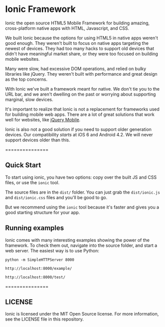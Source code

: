 # Ionic Framework

Ionic the open source HTML5 Mobile Framework for building amazing, cross-platform native apps with HTML, Javascript, and CSS.

We built Ionic because the options for using HTML5 in native apps weren't good enough. They weren't built to focus on 
native apps targeting the newest of devices. They had too many hacks to support old devices that didn't have 
meaningful market share, or they were too focused on building mobile websites.

Many were slow, had excessive DOM operations, and relied on bulky libraries like jQuery. They weren't built with
performance and great design as the top concerns.

With Ionic we've built a framework meant for native. We don't tie you to the URL bar, and we aren't dwelling on the past or
worrying about supporting marginal, slow devices.

It's important to realize that Ionic is not a replacement for frameworks used for building mobile web apps. There are a lot
of great solutions that work well for websites, like [jQuery Mobile](http://jquerymobile.com/).

Ionic is also not a good solution if you need to support older generation devices. Our compatibility *starts* at iOS 6 and Android 4.2. We will never support devices older than this.

===============


## Quick Start

To start using ionic, you have two options: copy over the built JS and CSS files, or 
use the `ionic` tool.

The source files are in the `dist/` folder. You can just grab the `dist/ionic.js` and `dist/ionic.css` files and
you'll be good to go.

But we recommend using the `ionic` tool because it's faster and gives you a good starting structure for your app.


## Running examples

Ionic comes with many interesting examples showing the power of the framework. To
check them out, navigate into the source folder, and start a web server. The easiest
way is to use Python:

    python -m SimpleHTTPServer 8000

    http://localhost:8000/example/

    http://localhost:8000/test/
   


===============

## LICENSE

Ionic is licensed under the MIT Open Source license. For more information, see the LICENSE file in this repository.
